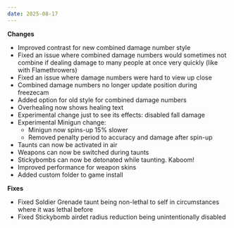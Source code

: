 ```yaml
---
date: 2025-08-17
---
```


**Changes**

* Improved contrast for new combined damage number style
* Fixed an issue where combined damage numbers would sometimes not combine if dealing damage to many people at once very quickly (like with Flamethrowers)
* Fixed an issue where damage numbers were hard to view up close
* Combined damage numbers no longer update position during freezecam
* Added option for old style for combined damage numbers
* Overhealing now shows healing text
* Experimental change just to see its effects: disabled fall damage
* Experimental Minigun change:
  * Minigun now spins-up 15% slower
  * Removed penalty period to accuracy and damage after spin-up 
* Taunts can now be activated in air
* Weapons can now be switched during taunts
* Stickybombs can now be detonated while taunting. Kaboom!
* Improved performance for weapon skins
* Added custom folder to game install

**Fixes**

* Fixed Soldier Grenade taunt being non-lethal to self in circumstances where it was lethal before
* Fixed Stickybomb airdet radius reduction being unintentionally disabled
